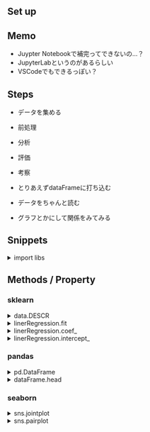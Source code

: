 ## Set up

## Memo

- Juypter Notebookで補完ってできないの...？
- JupyterLabというのがあるらしい
- VSCodeでもできるっぽい？

## Steps

- データを集める
- 前処理
- 分析
- 評価
- 考察

- とりあえずdataFrameに打ち込む
- データをちゃんと読む
- グラフとかにして関係をみてみる

## Snippets

<details>
<summary>import libs</summary>

```py
import numpy as np
import pandas as pd
import matplotlib.pyplot as plt
%matplotlib inline
import seaborn as sns
```
</details>

## Methods / Property

### sklearn

<details>
<summary>data.DESCR</summary>

```py
from sklearn.datasets import load_boston
boston = load_boston()
print(boston.DESCR)
```
</details>

<details>
<summary>linerRegression.fit</summary>

```py
lr = LinearRegression()

x_column_list = ['RM']
y_column_list = ['PRICE']

data_boston_x = data_boston[x_column_list]
data_boston_y = data_boston[y_column_list]

lr.fit(data_boston_x, data_boston_y)
```
</details>

<details>
<summary>linerRegression.coef_</summary>

```py
print(lr.coef_)
```
</details>

<details>
<summary>linerRegression.intercept_</summary>

```py
print(lr.intercept_)
```
</details>

### pandas

<details>
<summary>pd.DataFrame</summary>

```py
data_boston = pd.DataFrame(boston.data, columns=boston.feature_names)
data_boston['PRICE'] = boston.target
```
</details>

<details>
<summary>dataFrame.head</summary>

```py
data_boston.head()
data_boston.tail()
```
</details>

### seaborn

<details>
<summary>sns.jointplot</summary>

```py
sns.jointplot('RM', 'PRICE', data=data_boston)
```
</details>

<details>
<summary>sns.pairplot</summary>

```py
sns.pairplot(data_boston, vars=['PRICE', 'RM', 'DIS'])
```
</details>
